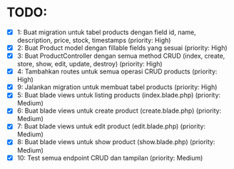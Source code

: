 # TODO:

- [x] 1: Buat migration untuk tabel products dengan field id, name, description, price, stock, timestamps (priority: High)
- [x] 2: Buat Product model dengan fillable fields yang sesuai (priority: High)
- [x] 3: Buat ProductController dengan semua method CRUD (index, create, store, show, edit, update, destroy) (priority: High)
- [x] 4: Tambahkan routes untuk semua operasi CRUD products (priority: High)
- [x] 9: Jalankan migration untuk membuat tabel products (priority: High)
- [x] 5: Buat blade views untuk listing products (index.blade.php) (priority: Medium)
- [x] 6: Buat blade views untuk create product (create.blade.php) (priority: Medium)
- [x] 7: Buat blade views untuk edit product (edit.blade.php) (priority: Medium)
- [x] 8: Buat blade views untuk show product (show.blade.php) (priority: Medium)
- [x] 10: Test semua endpoint CRUD dan tampilan (priority: Medium)
